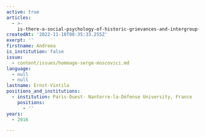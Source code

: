 ```yaml
---
active: true
articles:
  - >-
    is-there-a-social-psychology-of-historic-grievances-and-intergroup-conflict-in-the-age-of-radicalisation
createdAt: '2022-11-10T08:35:33.255Z'
exerpt: ''
firstname: Andreea
is_institution: false
issue:
  - content/issues/hommage-serge-moscovici.md
language:
  - null
  - null
lastname: Ernst-Vintila
positions_and_institutions:
  - institution: Paris-Ouest- Nanterre-la-Défense University, France
    positions:
      - ''
years:
  - 2016

---
```

